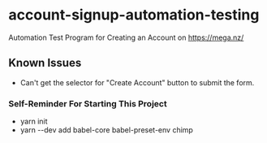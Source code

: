 # account-signup-automation-testing
Automation Test Program for Creating an Account on https://mega.nz/ 


## Known Issues

- Can't get the selector for "Create Account" button to submit the form. 


### Self-Reminder For Starting This Project
- yarn init
- yarn --dev add babel-core babel-preset-env chimp
